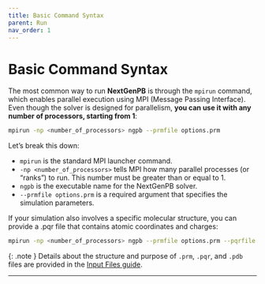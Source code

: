 ```yaml
---
title: Basic Command Syntax
parent: Run
nav_order: 1
---
```


# Basic Command Syntax

The most common way to run **NextGenPB** is through the `mpirun` command, which enables parallel execution using MPI (Message Passing Interface).  
Even though the solver is designed for parallelism, **you can use it with any number of processors, starting from 1**:

```bash
mpirun -np <number_of_processors> ngpb --prmfile options.prm
```

Let’s break this down:
- `mpirun` is the standard MPI launcher command.
-	`-np <number_of_processors>`  tells MPI how many parallel processes (or “ranks”) to run. This number must be greater than or equal to 1.
-	`ngpb` is the executable name for the NextGenPB solver.
- `--prmfile options.prm`  is a required argument that specifies the simulation parameters.
  
If your simulation also involves a specific molecular structure, you can provide a .pqr file that contains atomic coordinates and charges:

```bash
mpirun -np <number_of_processors> ngpb --prmfile options.prm --pqrfile molecule.pqr
```

{: .note }
Details about the structure and purpose of `.prm`, `.pqr`, and `.pdb` files are provided in the [Input Files guide](/nextgenpb_tutorial/docs/guide/files).

---